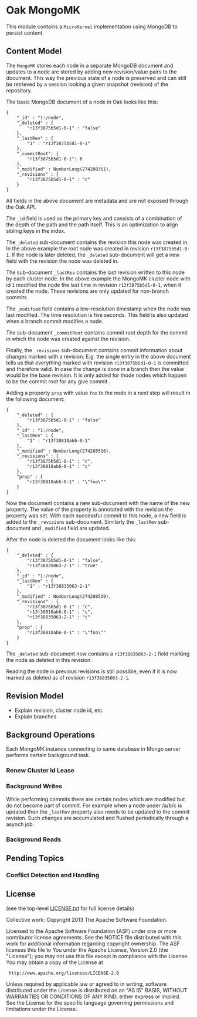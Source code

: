 Oak MongoMK
===========

This module contains a `MicroKernel` implementation using MongoDB to persist
content.

Content Model
-------------

The `MongoMK` stores each node in a separate MongoDB document and updates to
a node are stored by adding new revision/value pairs to the document. This way
the previous state of a node is preserved and can still be retrieved by a
session looking a given snapshot (revision) of the repository.

The basic MongoDB document of a node in Oak looks like this:

    {
        "_id" : "1:/node",
        "_deleted" : {
            "r13f3875b5d1-0-1" : "false"
        },
        "_lastRev" : {
            "1" : "r13f3875b5d1-0-1"
        },
        "_commitRoot": {
            "r13f3875b5d1-0-1": 0
        },
        "_modified" : NumberLong(274208361),
        "_revisions" : {
            "r13f3875b5d1-0-1" : "c"
        }
    }

All fields in the above document are metadata and are not exposed through the
Oak API.

The `_id` field is used as the primary key and consists of a combination of the
depth of the path and the path itself. This is an optimization to align sibling
keys in the index.

The `_deleted` sub-document contains the revision this node was created in. In
the above example the root node was created in revision `r13f3875b5d1-0-1`. If
the node is later deleted, the `_deleted` sub-document will get a new field with
the revision the node was deleted in.

The sub-document `_lastRev` contains the last revision written to this node by
each cluster node. In the above example the MongoMK cluster node with id `1`
modified the node the last time in revision `r13f3875b5d1-0-1`, when it created
the node. These revisions are only updated for non-branch commits.

The `_modified` field contains a low-resolution timestamp when the node was last
modified. The time resolution is five seconds. This field is also updated when
a branch commit modifies a node.

The sub-document `_commitRoot` contains commit root depth for the commit in which
the node was created against the revision.

Finally, the `_revisions` sub-document contains commit information about changes
marked with a revision. E.g. the single entry in the above document tells us
that everything marked with revision `r13f3875b5d1-0-1` is committed and
therefore valid. In case the change is done in a branch then the value would be the
base revision. It is only added for thode nodes which happen to be the commit root
for any give commit.

Adding a property `prop` with value `foo` to the node in a next step will
result in the following document:

    {
        "_deleted" : {
            "r13f3875b5d1-0-1" : "false"
        },
        "_id" : "1:/node",
        "_lastRev" : {
            "1" : "r13f38818ab6-0-1"
        },
        "_modified" : NumberLong(274208516),
        "_revisions" : {
            "r13f3875b5d1-0-1" : "c",
            "r13f38818ab6-0-1" : "c"
        },
        "prop" : {
            "r13f38818ab6-0-1" : "\"foo\""
        }
    }

Now the document contains a new sub-document with the name of the new property.
The value of the property is annotated with the revision the property was set.
With each successful commit to this node, a new field is added to the
`_revisions` sub-document. Similarly the `_lastRev` sub-document and `_modified`
field are updated.

After the node is deleted the document looks like this:

    {
        "_deleted" : {
            "r13f3875b5d1-0-1" : "false",
            "r13f38835063-2-1" : "true"
        },
        "_id" : "1:/node",
        "_lastRev" : {
            "1" : "r13f38835063-2-1"
        },
        "_modified" : NumberLong(274208539),
        "_revisions" : {
            "r13f3875b5d1-0-1" : "c",
            "r13f38818ab6-0-1" : "c",
            "r13f38835063-2-1" : "c"
        },
        "prop" : {
            "r13f38818ab6-0-1" : "\"foo\""
        }
    }

The `_deleted` sub-document now contains a `r13f38835063-2-1` field marking the
node as deleted in this revision.

Reading the node in previous revisions is still possible, even if it is now
marked as deleted as of revision `r13f38835063-2-1`.

Revision Model
--------------

* Explain revision, cluster node id, etc.
* Explain branches

Background Operations
---------------------
Each MongoMK instance connecting to same database in Mongo server performs certain background task.

### Renew Cluster Id Lease

### Background Writes

While performing commits there are certain nodes which are modified but do not become part
of commit. For example when a node under /a/b/c is updated then the `_lastRev` property also
needs to be updated to the commit revision. Such changes are accumulated and flushed periodically
through a asynch job.

### Background Reads


Pending Topics
--------------

### Conflict Detection and Handling


License
-------

(see the top-level [LICENSE.txt](../LICENSE.txt) for full license details)

Collective work: Copyright 2013 The Apache Software Foundation.

Licensed to the Apache Software Foundation (ASF) under one or more
contributor license agreements.  See the NOTICE file distributed with
this work for additional information regarding copyright ownership.
The ASF licenses this file to You under the Apache License, Version 2.0
(the "License"); you may not use this file except in compliance with
the License.  You may obtain a copy of the License at

     http://www.apache.org/licenses/LICENSE-2.0

Unless required by applicable law or agreed to in writing, software
distributed under the License is distributed on an "AS IS" BASIS,
WITHOUT WARRANTIES OR CONDITIONS OF ANY KIND, either express or implied.
See the License for the specific language governing permissions and
limitations under the License.
